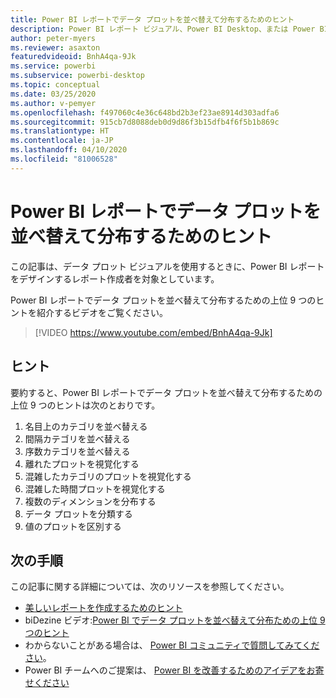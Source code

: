 ```yaml
---
title: Power BI レポートでデータ プロットを並べ替えて分布するためのヒント
description: Power BI レポート ビジュアル、Power BI Desktop、または Power BI サービスでデータ プロットを並べ替えて分布するための 9 つのヒント。
author: peter-myers
ms.reviewer: asaxton
featuredvideoid: BnhA4qa-9Jk
ms.service: powerbi
ms.subservice: powerbi-desktop
ms.topic: conceptual
ms.date: 03/25/2020
ms.author: v-pemyer
ms.openlocfilehash: f497060c4e36c648bd2b3ef23ae8914d303adfa6
ms.sourcegitcommit: 915cb7d8088deb0d9d86f3b15dfb4f6f5b1b869c
ms.translationtype: HT
ms.contentlocale: ja-JP
ms.lasthandoff: 04/10/2020
ms.locfileid: "81006528"
---
```

# <a name="tips-to-sort-and-distribute-data-plots-in-power-bi-reports"></a>Power BI レポートでデータ プロットを並べ替えて分布するためのヒント

この記事は、データ プロット ビジュアルを使用するときに、Power BI レポートをデザインするレポート作成者を対象としています。

Power BI レポートでデータ プロットを並べ替えて分布するための上位 9 つのヒントを紹介するビデオをご覧ください。

> [!VIDEO https://www.youtube.com/embed/BnhA4qa-9Jk]

## <a name="tips"></a>ヒント

要約すると、Power BI レポートでデータ プロットを並べ替えて分布するための上位 9 つのヒントは次のとおりです。

1. 名目上のカテゴリを並べ替える
1. 間隔カテゴリを並べ替える
1. 序数カテゴリを並べ替える
1. 離れたプロットを視覚化する
1. 混雑したカテゴリのプロットを視覚化する
1. 混雑した時間プロットを視覚化する
1. 複数のディメンションを分布する
1. データ プロットを分類する
1. 値のプロットを区別する

## <a name="next-steps"></a>次の手順

この記事に関する詳細については、次のリソースを参照してください。

- [美しいレポートを作成するためのヒント](../power-bi-reports-tips-and-tricks-for-creating.md)
- biDezine ビデオ:[Power BI でデータ プロットを並べ替えて分布ための上位 9 つのヒント](https://www.youtube.com/watch?v=BnhA4qa-9Jk)
- わからないことがある場合は、 [Power BI コミュニティで質問してみてください](https://community.powerbi.com/)。
- Power BI チームへのご提案は、 [Power BI を改善するためのアイデアをお寄せください](https://ideas.powerbi.com/)
